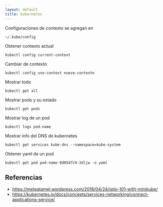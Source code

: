 ```yaml
---
layout: default
title: kubernetes
---
```

Configuraciones de contexto se agregan en

    ~/.kube/config

Obtener contexto actual

    kubectl config current-context

Cambiar de contexto

    kubectl config use-context nuevo-contexto

Mostrar todo

    kubectl get all

Mostrar pods y su estado

    kubectl get pods

Mostrar log de un pod

    kubectl logs pod-name

Mostrar info del DNS de kubernetes

    kubectl get services kube-dns --namespace=kube-system

Obtener yaml de un pod

    kubectl get pod pod-name-9d85d7c9-2dljw -o yaml

## Referencias

* https://meteatamel.wordpress.com/2018/04/24/istio-101-with-minikube/
* https://kubernetes.io/docs/concepts/services-networking/connect-applications-service/
